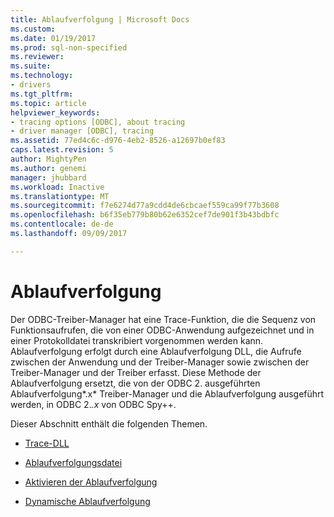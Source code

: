 ```yaml
---
title: Ablaufverfolgung | Microsoft Docs
ms.custom: 
ms.date: 01/19/2017
ms.prod: sql-non-specified
ms.reviewer: 
ms.suite: 
ms.technology:
- drivers
ms.tgt_pltfrm: 
ms.topic: article
helpviewer_keywords:
- tracing options [ODBC], about tracing
- driver manager [ODBC], tracing
ms.assetid: 77ed4c6c-d976-4eb2-8526-a12697b0ef83
caps.latest.revision: 5
author: MightyPen
ms.author: genemi
manager: jhubbard
ms.workload: Inactive
ms.translationtype: MT
ms.sourcegitcommit: f7e6274d77a9cdd4de6cbcaef559ca99f77b3608
ms.openlocfilehash: b6f35eb779b80b62e6352cef7de901f3b43bdbfc
ms.contentlocale: de-de
ms.lasthandoff: 09/09/2017

---
```

# <a name="tracing"></a>Ablaufverfolgung
Der ODBC-Treiber-Manager hat eine Trace-Funktion, die die Sequenz von Funktionsaufrufen, die von einer ODBC-Anwendung aufgezeichnet und in einer Protokolldatei transkribiert vorgenommen werden kann. Ablaufverfolgung erfolgt durch eine Ablaufverfolgung DLL, die Aufrufe zwischen der Anwendung und der Treiber-Manager sowie zwischen der Treiber-Manager und der Treiber erfasst. Diese Methode der Ablaufverfolgung ersetzt, die von der ODBC 2. ausgeführten Ablaufverfolgung*.x* Treiber-Manager und die Ablaufverfolgung ausgeführt werden, in ODBC 2.*.x* von ODBC Spy++.  
  
 Dieser Abschnitt enthält die folgenden Themen.  
  
-   [Trace-DLL](../../../odbc/reference/develop-app/trace-dll.md)  
  
-   [Ablaufverfolgungsdatei](../../../odbc/reference/develop-app/trace-file.md)  
  
-   [Aktivieren der Ablaufverfolgung](../../../odbc/reference/develop-app/enabling-tracing.md)  
  
-   [Dynamische Ablaufverfolgung](../../../odbc/reference/develop-app/dynamic-tracing.md)

